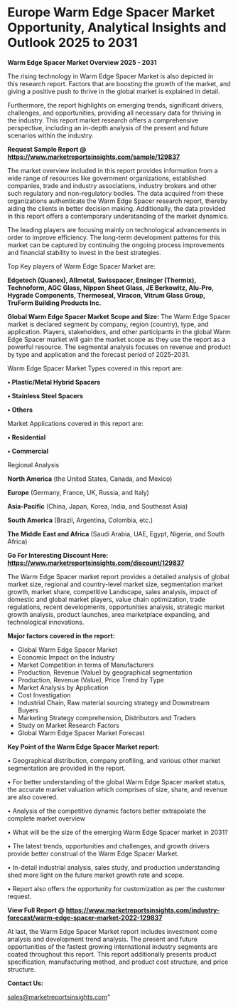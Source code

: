 # Europe Warm Edge Spacer Market Opportunity, Analytical Insights and Outlook 2025 to 2031

<Strong> Warm Edge Spacer Market Overview 2025 - 2031</strong>

The rising technology in Warm Edge Spacer Market is also depicted in this research report. Factors that are boosting the growth of the market, and giving a positive push to thrive in the global market is explained in detail.

Furthermore, the report highlights on emerging trends, significant drivers, challenges, and opportunities, providing all necessary data for thriving in the industry. This report market research offers a comprehensive perspective, including an in-depth analysis of the present and future scenarios within the industry.

<strong>Request Sample Report @ <a href=https://www.marketreportsinsights.com/sample/129837>https://www.marketreportsinsights.com/sample/129837</a></strong>

The market overview included in this report provides information from a wide range of resources like government organizations, established companies, trade and industry associations, industry brokers and other such regulatory and non-regulatory bodies. The data acquired from these organizations authenticate the Warm Edge Spacer research report, thereby aiding the clients in better decision making. Additionally, the data provided in this report offers a contemporary understanding of the market dynamics.

The leading players are focusing mainly on technological advancements in order to improve efficiency. The long-term development patterns for this market can be captured by continuing the ongoing process improvements and financial stability to invest in the best strategies.

Top Key players of Warm Edge Spacer Market are:

<strong>Edgetech (Quanex), Allmetal, Swisspacer, Ensinger (Thermix), Technoform, AGC Glass, Nippon Sheet Glass, JE Berkowitz, Alu-Pro, Hygrade Components, Thermoseal, Viracon, Vitrum Glass Group, TruForm Building Products Inc.</strong>

<strong><b>Global Warm Edge Spacer Market Scope and Size:</b></strong>
The Warm Edge Spacer market is declared segment by company, region (country), type, and application. Players, stakeholders, and other participants in the global Warm Edge Spacer market will gain the market scope as they use the report as a powerful resource. The segmental analysis focuses on revenue and product by type and application and the forecast period of 2025-2031.

Warm Edge Spacer Market Types covered in this report are:

<strong>• Plastic/Metal Hybrid Spacers

• Stainless Steel Spacers

• Others</strong>

Market Applications covered in this report are:

<strong>• Residential

• Commercial</strong> 

Regional Analysis

<strong>North America</strong> (the United States, Canada, and Mexico)

<strong>Europe</strong> (Germany, France, UK, Russia, and Italy)

<strong>Asia-Pacific</strong> (China, Japan, Korea, India, and Southeast Asia)

<strong>South America</strong> (Brazil, Argentina, Colombia, etc.)

<strong>The Middle East and Africa</strong> (Saudi Arabia, UAE, Egypt, Nigeria, and South Africa)

<strong>Go For Interesting Discount Here: <a href=https://www.marketreportsinsights.com/discount/129837>https://www.marketreportsinsights.com/discount/129837</a></strong>

The Warm Edge Spacer market report provides a detailed analysis of global market size, regional and country-level market size, segmentation market growth, market share, competitive Landscape, sales analysis, impact of domestic and global market players, value chain optimization, trade regulations, recent developments, opportunities analysis, strategic market growth analysis, product launches, area marketplace expanding, and technological innovations.

<strong><b>Major factors covered in the report:</b></strong>
<ul>
  <li>Global Warm Edge Spacer Market </li>
  <li>Economic Impact on the Industry</li>
  <li>Market Competition in terms of Manufacturers</li>
  <li>Production, Revenue (Value) by geographical segmentation</li>
  <li>Production, Revenue (Value), Price Trend by Type</li>
  <li>Market Analysis by Application</li>
  <li>Cost Investigation</li>
  <li>Industrial Chain, Raw material sourcing strategy and Downstream Buyers</li>
  <li>Marketing Strategy comprehension, Distributors and Traders</li>
  <li>Study on Market Research Factors</li>
  <li>Global Warm Edge Spacer Market Forecast</li>
</ul>

<strong><b>Key Point of the Warm Edge Spacer Market report:</b></strong>

• Geographical distribution, company profiling, and various other market segmentation are provided in the report.

• For better understanding of the global Warm Edge Spacer market status, the accurate market valuation which comprises of size, share, and revenue are also covered.

• Analysis of the competitive dynamic factors better extrapolate the complete market overview

• What will be the size of the emerging Warm Edge Spacer market in 2031?

• The latest trends, opportunities and challenges, and growth drivers provide better construal of the Warm Edge Spacer Market.

• In-detail industrial analysis, sales study, and production understanding shed more light on the future market growth rate and scope.

• Report also offers the opportunity for customization as per the customer request.

<strong><b>View Full Report @ <a href=https://www.marketreportsinsights.com/industry-forecast/warm-edge-spacer-market-2022-129837>https://www.marketreportsinsights.com/industry-forecast/warm-edge-spacer-market-2022-129837</a></b></strong>


At last, the Warm Edge Spacer Market report includes investment come analysis and development trend analysis. The present and future opportunities of the fastest growing international industry segments are coated throughout this report. This report additionally presents product specification, manufacturing method, and product cost structure, and price structure.

<strong>Contact Us:</strong>

sales@marketreportsinsights.com"
